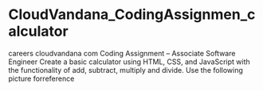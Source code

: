 # CloudVandana_CodingAssignmen_calculator
careers cloudvandana com Coding Assignment – Associate Software Engineer
Create a basic calculator using HTML, CSS, and JavaScript with the functionality of add,
subtract, multiply and divide. Use the following picture forreference
